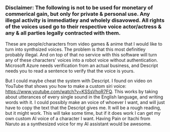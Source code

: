 ### Disclaimer: The following is not to be used for monetary of commerical gain, but only for private & personal use. Any illegal activity is immediatley and wholely disavowed. All rights of the voices used go to their respective voice actor/actress & any & all parties legally contracted with them.

These are people/characters from video games & anime that I would like to turn into synthsized voices. The problem is that this most definitley probably illegal. 
And on top of that no service with this software will turn any of these characters' voices into a robot voice without authentication. Microsoft Azure needs verification from an actual business, and Descript needs you to read a sentence to verify that the voice is yours. 

But I could maybe cheat the system with Descript. I found on video on YouTube that shows you how to make a custom siri voice:
https://www.youtube.com/watch?v=KSSsVhoR7FQ. This works by taking about utterances of every single sound in the English language, and writing words with it. I could possibly make an voice of whoever I want, and will just have to copy the text that the Descript gives me. It will be a rough reading, but it might work. This will take some time, but if it does work I can get my own custom AI voice of a character I want. Having Pain or Itachi from Naruto as a synthesized voice for my AI assistant 
would be awesome.


